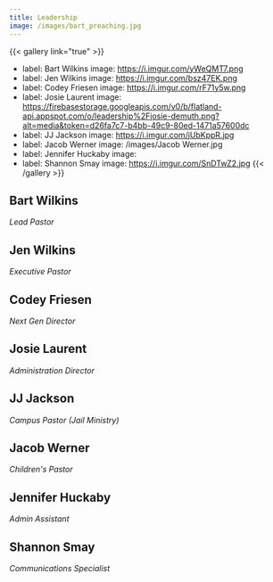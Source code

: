 ```yaml
---
title: Leadership
image: /images/bart_preaching.jpg
---
```


{{< gallery link="true" >}}
- label: Bart Wilkins
  image: https://i.imgur.com/yWeQMT7.png
- label: Jen Wilkins
  image: https://i.imgur.com/bsz47EK.png
- label: Codey Friesen
  image: https://i.imgur.com/rF71y5w.png
- label: Josie Laurent
  image: https://firebasestorage.googleapis.com/v0/b/flatland-api.appspot.com/o/leadership%2Fjosie-demuth.png?alt=media&token=d26fa7c7-b4bb-49c9-80ed-1471a57600dc
- label: JJ Jackson
  image: https://i.imgur.com/jUbKppR.jpg
- label: Jacob Werner
  image: /images/Jacob Werner.jpg
- label: Jennifer Huckaby
  image: 
- label: Shannon Smay
  image: https://i.imgur.com/SnDTwZ2.jpg
{{< /gallery >}}

## Bart Wilkins

_Lead Pastor_

## Jen Wilkins

_Executive Pastor_

## Codey Friesen

_Next Gen Director_

## Josie Laurent

_Administration Director_

## JJ Jackson

_Campus Pastor (Jail Ministry)_

## Jacob Werner

_Children's Pastor_

## Jennifer Huckaby

_Admin Assistant_

## Shannon Smay

_Communications Specialist_
